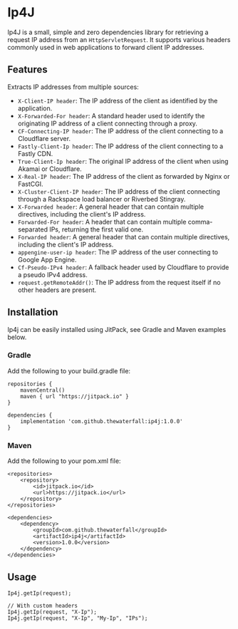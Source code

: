 # Ip4J

Ip4J is a small, simple and zero dependencies library for retrieving a request IP address from an
`HttpServletRequest`. It supports various headers commonly used in web applications to forward client IP addresses.

## Features

Extracts IP addresses from multiple sources:
- `X-Client-IP header`: The IP address of the client as identified by the application.
- `X-Forwarded-For header`: A standard header used to identify the originating IP address of a client connecting through a proxy.
- `CF-Connecting-IP header`: The IP address of the client connecting to a Cloudflare server.
- `Fastly-Client-Ip header`: The IP address of the client connecting to a Fastly CDN.
- `True-Client-Ip header`: The original IP address of the client when using Akamai or Cloudflare.
- `X-Real-IP header`: The IP address of the client as forwarded by Nginx or FastCGI.
- `X-Cluster-Client-IP header`: The IP address of the client connecting through a Rackspace load balancer or Riverbed Stingray.
- `X-Forwarded header`: A general header that can contain multiple directives, including the client's IP address.
- `Forwarded-For header`: A header that can contain multiple comma-separated IPs, returning the first valid one.
- `Forwarded header`: A general header that can contain multiple directives, including the client's IP address.
- `appengine-user-ip header`: The IP address of the user connecting to Google App Engine.
- `Cf-Pseudo-IPv4 header`: A fallback header used by Cloudflare to provide a pseudo IPv4 address.
- `request.getRemoteAddr()`: The IP address from the request itself if no other headers are present.

## Installation
Ip4j can be easily installed using JitPack, see Gradle and Maven examples below.

### Gradle
Add the following to your build.gradle file:

```
repositories {
    mavenCentral()
    maven { url "https://jitpack.io" }
}

dependencies {
    implementation 'com.github.thewaterfall:ip4j:1.0.0'
}
```

### Maven
Add the following to your pom.xml file:

```
<repositories>
    <repository>
        <id>jitpack.io</id>
        <url>https://jitpack.io</url>
    </repository>
</repositories>

<dependencies>
    <dependency>
        <groupId>com.github.thewaterfall</groupId>
        <artifactId>ip4j</artifactId>
        <version>1.0.0</version>
    </dependency>
</dependencies>
```

## Usage 

```
Ip4j.getIp(request); 

// With custom headers
Ip4j.getIp(request, "X-Ip");
Ip4j.getIp(request, "X-Ip", "My-Ip", "IPs"); 
```
